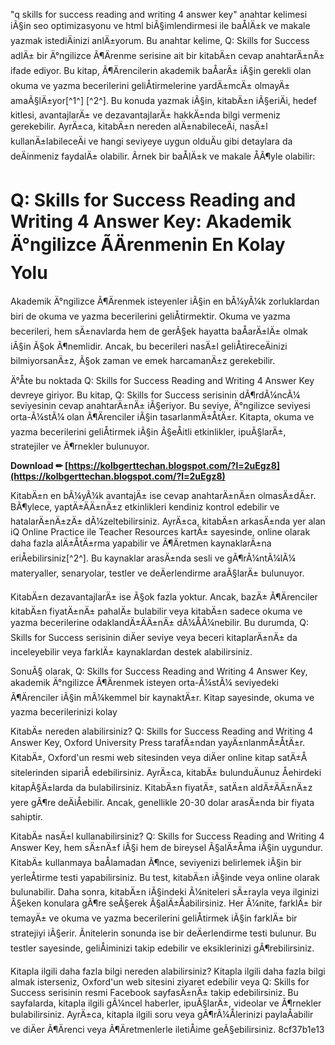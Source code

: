 
 "q skills for success reading and writing 4 answer key" anahtar kelimesi iÃ§in seo optimizasyonu ve html biÃ§imlendirmesi ile baÅlÄ±k ve makale yazmak istediÄinizi anlÄ±yorum.  Bu anahtar kelime, Q: Skills for Success adlÄ± bir Ä°ngilizce Ã¶Ärenme serisine ait bir kitabÄ±n cevap anahtarÄ±nÄ± ifade ediyor. Bu kitap, Ã¶Ärencilerin akademik baÅarÄ± iÃ§in gerekli olan okuma ve yazma becerilerini geliÅtirmelerine yardÄ±mcÄ± olmayÄ± amaÃ§lÄ±yor[^1^] [^2^].  Bu konuda yazmak iÃ§in, kitabÄ±n iÃ§eriÄi, hedef kitlesi, avantajlarÄ± ve dezavantajlarÄ± hakkÄ±nda bilgi vermeniz gerekebilir. AyrÄ±ca, kitabÄ±n nereden alÄ±nabileceÄi, nasÄ±l kullanÄ±labileceÄi ve hangi seviyeye uygun olduÄu gibi detaylara da deÄinmeniz faydalÄ± olabilir.  Ãrnek bir baÅlÄ±k ve makale ÅÃ¶yle olabilir:  
# Q: Skills for Success Reading and Writing 4 Answer Key: Akademik Ä°ngilizce ÃÄrenmenin En Kolay Yolu
  
Akademik Ä°ngilizce Ã¶Ärenmek isteyenler iÃ§in en bÃ¼yÃ¼k zorluklardan biri de okuma ve yazma becerilerini geliÅtirmektir. Okuma ve yazma becerileri, hem sÄ±navlarda hem de gerÃ§ek hayatta baÅarÄ±lÄ± olmak iÃ§in Ã§ok Ã¶nemlidir. Ancak, bu becerileri nasÄ±l geliÅtireceÄinizi bilmiyorsanÄ±z, Ã§ok zaman ve emek harcamanÄ±z gerekebilir.
  
Ä°Åte bu noktada Q: Skills for Success Reading and Writing 4 Answer Key devreye giriyor. Bu kitap, Q: Skills for Success serisinin dÃ¶rdÃ¼ncÃ¼ seviyesinin cevap anahtarÄ±nÄ± iÃ§eriyor. Bu seviye, Ä°ngilizce seviyesi orta-Ã¼stÃ¼ olan Ã¶Ärenciler iÃ§in tasarlanmÄ±ÅtÄ±r. Kitapta, okuma ve yazma becerilerini geliÅtirmek iÃ§in Ã§eÅitli etkinlikler, ipuÃ§larÄ±, stratejiler ve Ã¶rnekler bulunuyor.
 
**Download ✏ [https://kolbgerttechan.blogspot.com/?l=2uEgz8](https://kolbgerttechan.blogspot.com/?l=2uEgz8)**


  
KitabÄ±n en bÃ¼yÃ¼k avantajÄ± ise cevap anahtarÄ±nÄ±n olmasÄ±dÄ±r. BÃ¶ylece, yaptÄ±ÄÄ±nÄ±z etkinlikleri kendiniz kontrol edebilir ve hatalarÄ±nÄ±zÄ± dÃ¼zeltebilirsiniz. AyrÄ±ca, kitabÄ±n arkasÄ±nda yer alan iQ Online Practice ile Teacher Resources kartÄ± sayesinde, online olarak daha fazla alÄ±ÅtÄ±rma yapabilir ve Ã¶Äretmen kaynaklarÄ±na eriÅebilirsiniz[^2^]. Bu kaynaklar arasÄ±nda sesli ve gÃ¶rÃ¼ntÃ¼lÃ¼ materyaller, senaryolar, testler ve deÄerlendirme araÃ§larÄ± bulunuyor.
  
KitabÄ±n dezavantajlarÄ± ise Ã§ok fazla yoktur. Ancak, bazÄ± Ã¶Ärenciler kitabÄ±n fiyatÄ±nÄ± pahalÄ± bulabilir veya kitabÄ±n sadece okuma ve yazma becerilerine odaklandÄ±ÄÄ±nÄ± dÃ¼ÅÃ¼nebilir. Bu durumda, Q: Skills for Success serisinin diÄer seviye veya beceri kitaplarÄ±nÄ± da inceleyebilir veya farklÄ± kaynaklardan destek alabilirsiniz.
  
SonuÃ§ olarak, Q: Skills for Success Reading and Writing 4 Answer Key, akademik Ä°ngilizce Ã¶Ärenmek isteyen orta-Ã¼stÃ¼ seviyedeki Ã¶Ärenciler iÃ§in mÃ¼kemmel bir kaynaktÄ±r. Kitap sayesinde, okuma ve yazma becerilerinizi kolay

KitabÄ± nereden alabilirsiniz? Q: Skills for Success Reading and Writing 4 Answer Key, Oxford University Press tarafÄ±ndan yayÄ±nlanmÄ±ÅtÄ±r. KitabÄ±, Oxford'un resmi web sitesinden veya diÄer online kitap satÄ±Å sitelerinden sipariÅ edebilirsiniz. AyrÄ±ca, kitabÄ± bulunduÄunuz Åehirdeki kitapÃ§Ä±larda da bulabilirsiniz. KitabÄ±n fiyatÄ±, satÄ±n aldÄ±ÄÄ±nÄ±z yere gÃ¶re deÄiÅebilir. Ancak, genellikle 20-30 dolar arasÄ±nda bir fiyata sahiptir.
  
KitabÄ± nasÄ±l kullanabilirsiniz? Q: Skills for Success Reading and Writing 4 Answer Key, hem sÄ±nÄ±f iÃ§i hem de bireysel Ã§alÄ±Åma iÃ§in uygundur. KitabÄ± kullanmaya baÅlamadan Ã¶nce, seviyenizi belirlemek iÃ§in bir yerleÅtirme testi yapabilirsiniz. Bu test, kitabÄ±n iÃ§inde veya online olarak bulunabilir. Daha sonra, kitabÄ±n iÃ§indeki Ã¼niteleri sÄ±rayla veya ilginizi Ã§eken konulara gÃ¶re seÃ§erek Ã§alÄ±Åabilirsiniz. Her Ã¼nite, farklÄ± bir temayÄ± ve okuma ve yazma becerilerini geliÅtirmek iÃ§in farklÄ± bir stratejiyi iÃ§erir. Ãnitelerin sonunda ise bir deÄerlendirme testi bulunur. Bu testler sayesinde, geliÅiminizi takip edebilir ve eksiklerinizi gÃ¶rebilirsiniz.
  
Kitapla ilgili daha fazla bilgi nereden alabilirsiniz? Kitapla ilgili daha fazla bilgi almak isterseniz, Oxford'un web sitesini ziyaret edebilir veya Q: Skills for Success serisinin resmi Facebook sayfasÄ±nÄ± takip edebilirsiniz. Bu sayfalarda, kitapla ilgili gÃ¼ncel haberler, ipuÃ§larÄ±, videolar ve Ã¶rnekler bulabilirsiniz. AyrÄ±ca, kitapla ilgili soru veya gÃ¶rÃ¼Ålerinizi paylaÅabilir ve diÄer Ã¶Ärenci veya Ã¶Äretmenlerle iletiÅime geÃ§ebilirsiniz.
 8cf37b1e13
 
